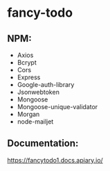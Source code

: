 # fancy-todo

## NPM:
  * Axios
  * Bcrypt
  * Cors
  * Express
  * Google-auth-library
  * Jsonwebtoken
  * Mongoose
  * Mongoose-unique-validator
  * Morgan
  * node-mailjet


## Documentation: 
https://fancytodo1.docs.apiary.io/